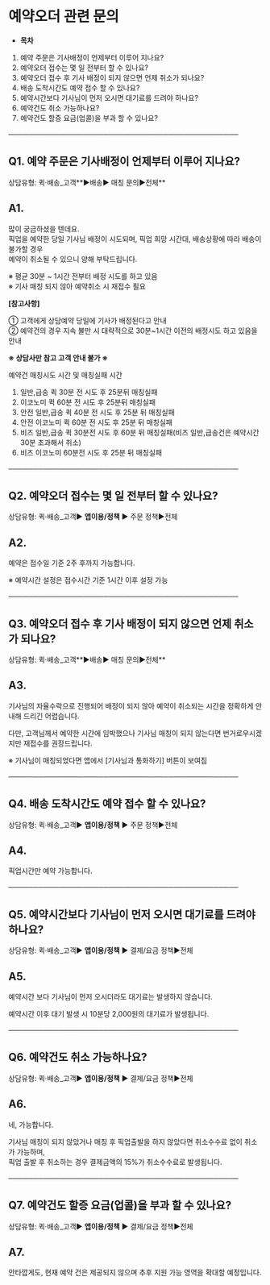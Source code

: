 # 예약오더 관련 문의

* **목차**

1. 예약 주문은 기사배정이 언제부터 이루어 지나요?
2. 예약오더 접수는 몇 일 전부터 할 수 있나요?
3. 예약오더 접수 후 기사 배정이 되지 않으면 언제 취소가 되나요?
4. 배송 도착시간도 예약 접수 할 수 있나요?
5. 예약시간보다 기사님이 먼저 오시면 대기료를 드려야 하나요?
6. 예약건도 취소 가능하나요?
7. 예약건도 할증 요금(업콜)을 부과 할 수 있나요?

──────────────────────────────────────────────

**Q1. 예약 주문은 기사배정이 언제부터 이루어 지나요?**
----------------------------------

상담유형: 퀵·배송\_고객**▶배송▶ 매칭 문의▶전체**

**A1.**
-------

많이 궁금하셨을 텐데요.   
픽업을 예약한 당일 기사님 배정이 시도되며, 픽업 희망 시간대, 배송상황에 따라 배송이 불가할 경우   
예약이 취소될 수 있으니 양해 부탁드립니다.

※ 평균 30분 ~ 1시간 전부터 배정 시도를 하고 있음  
※ 기사 매칭 되지 않아 예약취소 시 재접수 필요

**[참고사항]**

① 고객에게 상담예약 당일에 기사가 배정된다고 안내  
② 예약건의 경우 지속 불만 시 대략적으로 30분~1시간 이전의 배정시도 하고 있음을 안내

**※ 상담사만 참고 고객 안내 불가 ※**

예약건 매칭시도 시간 및 매칭실패 시간   
1) 일반,급송 퀵 30분 전 시도 후 25분뒤 매칭실패  
2) 이코노미 퀵 60분 전 시도 후 25분뒤 매칭실패  
3) 안전 일반,급송 퀵 40분 전 시도 후 25분 뒤 매칭실패  
4) 안전 이코노미 퀵 60분 전 시도 후 25분 뒤 매칭실패  
5) 비즈 일반,급송 퀵 30분전 시도 후 60분 뒤 매칭실패(비즈 일반,급송건은 예약시간 30분 초과해서 취소)  
6) 비즈 이코노미 60분전 시도 후 25분 뒤 매칭실패

──────────────────────────────────────────────

**Q2. 예약오더 접수는 몇 일 전부터 할 수 있나요?**
---------------------------------

상담유형: 퀵·배송\_고객▶ **앱이용/정책** ▶ 주문 정책▶전체

**A2.**
-------

예약은 접수일 기준 2주 후까지 가능합니다.

※ 예약시간 설정은 접수시간 기준 1시간 이후 설정 가능

──────────────────────────────────────────────

**Q3. 예약오더 접수 후 기사 배정이 되지 않으면 언제 취소가 되나요?**
-------------------------------------------

상담유형: 퀵·배송\_고객**▶배송▶ 매칭 문의▶전체**

**A3.**
-------

기사님의 자율수락으로 진행되어 배정이 되지 않아 예약이 취소되는 시간을 정확하게 안내해 드리긴 어렵습니다.

다만, 고객님께서 예약한 시간에 임박했으나 기사님 매칭이 되지 않는다면 번거로우시겠지만 재접수를 권장드립니다.

※ 기사님이 매칭되었다면 앱에서 [기사님과 통화하기] 버튼이 보여짐

──────────────────────────────────────────────

**Q4. 배송 도착시간도 예약 접수 할 수 있나요?**
-------------------------------

상담유형: 퀵·배송\_고객▶ **앱이용/정책** ▶ 주문 정책▶전체

**A4.**
-------

픽업시간만 예약 가능합니다.

──────────────────────────────────────────────

**Q5. 예약시간보다 기사님이 먼저 오시면 대기료를 드려야 하나요?**
----------------------------------------

상담유형: 퀵·배송\_고객▶ **앱이용/정책** ▶ 결제/요금 정책▶전체

**A5.**
-------

예약시간 보다 기사님이 먼저 오시더라도 대기료는 발생하지 않습니다.

예약시간 이후 대기 발생 시 10분당 2,000원의 대기료가 발생됩니다.

──────────────────────────────────────────────

**Q6. 예약건도 취소 가능하나요?**
----------------------

상담유형: 퀵·배송\_고객▶ **앱이용/정책** ▶ 결제/요금 정책▶전체

**A6.**
-------

네, 가능합니다.

기사님 매칭이 되지 않았거나 매칭 후 픽업출발을 하지 않았다면 취소수수료 없이 취소가 가능하며,   
픽업 출발 후 취소하는 경우 결제금액의 15%가 취소수수료로 발생됩니다.

──────────────────────────────────────────────

**Q7. 예약건도 할증 요금(업콜)을 부과 할 수 있나요?**
-----------------------------------

상담유형: 퀵·배송\_고객▶ **앱이용/정책** ▶ 결제/요금 정책▶전체

**A7.**
-------

안타깝게도, 현재 예약 건은 제공되지 않으며 추후 지원 가능 영역을 확대할 예정입니다.